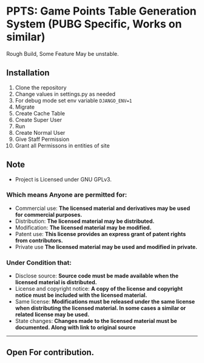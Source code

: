 # PPTS: Game Points Table Generation System (PUBG Specific, Works on similar)
Rough Build, Some Feature May be unstable.

## Installation
1. Clone the repository 
2. Change values in settings.py as needed
3. For debug mode set env variable `DJANGO_ENV=1`
4. Migrate
5. Create Cache Table
6. Create Super User
7. Run
8. Create Normal User
9. Give Staff Permission
10. Grant all Permissons in entities of site

## Note
- Project is Licensed under GNU GPLv3.

### Which means Anyone are permitted for:
- Commercial use: **The licensed material and derivatives may be used for commercial purposes.**
- Distribution: **The licensed material may be distributed.**
- Modification: **The licensed material may be modified.**
- Patent use: **This license provides an express grant of patent rights from contributors.**
- Private use **The licensed material may be used and modified in private.**

### Under Condition that:
- Disclose source: **Source code must be made available when the licensed material is distributed.**
- License and copyright notice: **A copy of the license and copyright notice must be included with the licensed material.**
- Same license: **Modifications must be released under the same license when distributing the licensed material. In some cases a similar or related license may be used.**
- State changes: **Changes made to the licensed material must be documented. Along with link to original source**

---
Open For contribution.
---
